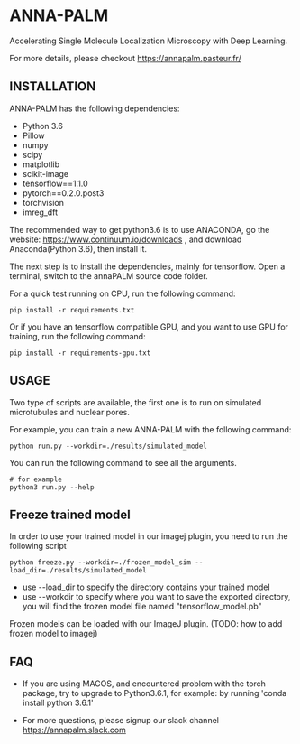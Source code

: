 # ANNA-PALM

Accelerating Single Molecule Localization Microscopy with Deep Learning.

For more details, please checkout https://annapalm.pasteur.fr/

## INSTALLATION

ANNA-PALM has the following dependencies:
 * Python 3.6
 * Pillow
 * numpy
 * scipy
 * matplotlib
 * scikit-image
 * tensorflow==1.1.0
 * pytorch==0.2.0.post3
 * torchvision
 * imreg_dft

The recommended way to get python3.6 is to use ANACONDA, go the website: https://www.continuum.io/downloads ,
and download Anaconda(Python 3.6), then install it.

The next step is to install the dependencies, mainly for tensorflow.
Open a terminal, switch to the annaPALM source code folder.

For a quick test running on CPU, run the following command:
```
pip install -r requirements.txt
```

Or if you have an tensorflow compatible GPU, and you want to use GPU for training, run the following command:
```
pip install -r requirements-gpu.txt
```


## USAGE

Two type of scripts are available, the first one is to run on simulated microtubules and nuclear pores.

For example, you can train a new ANNA-PALM with the following command:
```
python run.py --workdir=./results/simulated_model
```

You can run the following command to see all the arguments.
```
# for example
python3 run.py --help
```

## Freeze trained model
In order to use your trained model in our imagej plugin, you need to run the following script
```
python freeze.py --workdir=./frozen_model_sim --load_dir=./results/simulated_model
```
 * use --load_dir to specify the directory contains your trained model
 * use --workdir to specify where you want to save the exported directory, you will find the frozen model file named "tensorflow_model.pb"

Frozen models can be loaded with our ImageJ plugin. (TODO: how to add frozen model to imagej)

## FAQ

* If you are using MACOS, and encountered problem with the torch package, try to upgrade to Python3.6.1, for example: by running 'conda install python 3.6.1'

* For more questions, please signup our slack channel https://annapalm.slack.com
